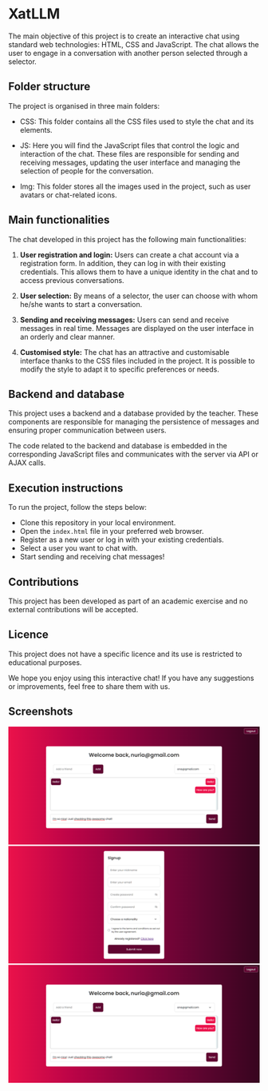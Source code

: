 
# XatLLM

The main objective of this project is to create an interactive chat using standard web technologies: HTML, CSS and JavaScript. The chat allows the user to engage in a conversation with another person selected through a selector.

## Folder structure

The project is organised in three main folders:

- CSS: This folder contains all the CSS files used to style the chat and its elements.

- JS: Here you will find the JavaScript files that control the logic and interaction of the chat. These files are responsible for sending and receiving messages, updating the user interface and managing the selection of people for the conversation.

- Img: This folder stores all the images used in the project, such as user avatars or chat-related icons.


## Main functionalities
The chat developed in this project has the following main functionalities:

1. **User registration and login:** Users can create a chat account via a registration form. In addition, they can log in with their existing credentials. This allows them to have a unique identity in the chat and to access previous conversations.
   
2. **User selection:** By means of a selector, the user can choose with whom he/she wants to start a conversation.

3. **Sending and receiving messages:** Users can send and receive messages in real time. Messages are displayed on the user interface in an orderly and clear manner.

4. **Customised style:** The chat has an attractive and customisable interface thanks to the CSS files included in the project. It is possible to modify the style to adapt it to specific preferences or needs.

## Backend and database

This project uses a backend and a database provided by the teacher. These components are responsible for managing the persistence of messages and ensuring proper communication between users.

The code related to the backend and database is embedded in the corresponding JavaScript files and communicates with the server via API or AJAX calls.

## Execution instructions

To run the project, follow the steps below:

 - Clone this repository in your local environment.
 - Open the `index.html` file in your preferred web browser.
 - Register as a new user or log in with your existing credentials.
 - Select a user you want to chat with.
 - Start sending and receiving chat messages!

## Contributions

This project has been developed as part of an academic exercise and no external contributions will be accepted.

## Licence

This project does not have a specific licence and its use is restricted to educational purposes. 

We hope you enjoy using this interactive chat! If you have any suggestions or improvements, feel free to share them with us.

## Screenshots
![Login image](/FrontEndXat/FrontEnd/img/Chat.png)
![Register image](/FrontEndXat/FrontEnd/img/Registro.png)
![Chat image](/FrontEndXat/FrontEnd/img/Chat.png)